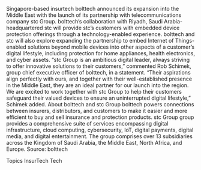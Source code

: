 Singapore-based insurtech bolttech announced its expansion into the Middle East with the launch of its partnership with telecommunications company stc Group.
bolttech’s collaboration with Riyadh, Saudi Arabia-headquartered stc will provide stc’s customers with embedded device protection offerings through a technology-enabled experience.
bolttech and stc will also explore expanding the partnership to embed Internet of Things-enabled solutions beyond mobile devices into other aspects of a customer’s digital lifestyle, including protection for home appliances, health electronics, and cyber assets.
“stc Group is an ambitious digital leader, always striving to offer innovative solutions to their customers,” commented Rob Schimek, group chief executive officer of bolttech, in a statement.
“Their aspirations align perfectly with ours, and together with their well-established presence in the Middle East, they are an ideal partner for our launch into the region. We are excited to work together with stc Group to help their customers safeguard their valued devices to ensure an uninterrupted digital lifestyle,” Schimek added.
About bolttech and stc Group
bolttech powers connections between insurers, distributors, and customers to make it easier and more efficient to buy and sell insurance and protection products.
stc Group group provides a comprehensive suite of services encompassing digital infrastructure, cloud computing, cybersecurity, IoT, digital payments, digital media, and digital entertainment. The group comprises over 13 subsidiaries across the Kingdom of Saudi Arabia, the Middle East, North Africa, and Europe.
Source: bolttech

Topics
InsurTech
Tech
